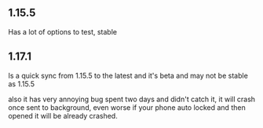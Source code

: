 ## 1.15.5

Has a lot of options to test, stable

## 1.17.1

Is a quick sync from 1.15.5 to the latest and it's beta and may not be stable as 1.15.5

also it has very annoying bug spent two days and didn't catch it, it will crash once sent to background, even worse if your phone auto locked and then opened it will be already crashed.
